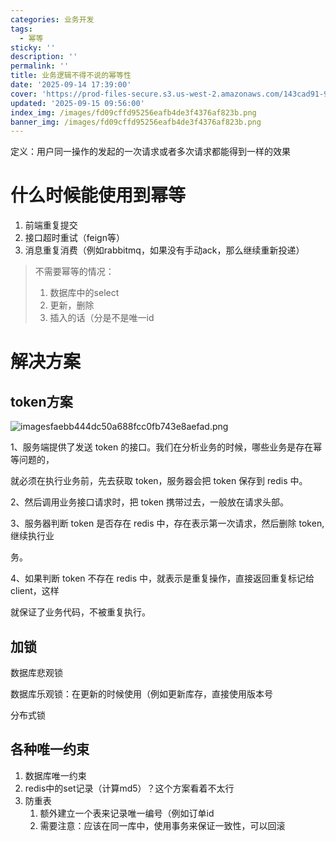 ```yaml
---
categories: 业务开发
tags:
  - 幂等
sticky: ''
description: ''
permalink: ''
title: 业务逻辑不得不说的幂等性
date: '2025-09-14 17:39:00'
cover: 'https://prod-files-secure.s3.us-west-2.amazonaws.com/143cad91-961b-48b0-82dc-78fbb6eb5abe/24d85998-e308-4baa-87fa-8d48c6d92494/82673125_p0.png?X-Amz-Algorithm=AWS4-HMAC-SHA256&X-Amz-Content-Sha256=UNSIGNED-PAYLOAD&X-Amz-Credential=ASIAZI2LB46645YQRRM6%2F20250917%2Fus-west-2%2Fs3%2Faws4_request&X-Amz-Date=20250917T040038Z&X-Amz-Expires=3600&X-Amz-Security-Token=IQoJb3JpZ2luX2VjECQaCXVzLXdlc3QtMiJHMEUCIG3k6AROPt6wJyjn%2BeEkBo3qhiHZRgrhu%2FGRKc6meXKqAiEAhNar0DiODfMhQ3FTCZSDkDG36ktfE3XJlGFNwEQQzBcqiAQInP%2F%2F%2F%2F%2F%2F%2F%2F%2F%2FARAAGgw2Mzc0MjMxODM4MDUiDJspIDfRBV5Ls%2BlM8SrcA9PyL5L6FsbGw1GU6ezLbJm8SIfwqQppAuDGRTpLxRWj%2FRYnaY16vR0G0knTtxoNRLfhKvOh1N42HTtjBTfY0zAVH8g%2FAZJruCg993YG9GV6skCqPegyHLcDDu%2F%2FpErE10WCz2voeHVN%2Fq1XnlTHeJwRLeM44kbECf2WuJ5p3BsBvLmFgkQQpEYjD7Vor83GmA8r0Hx6IX7GQDzawvg9Qd95Av8lA2tanQWccEggMFOsApcP1KruG31VLcFm0KbdKjNQ%2BXb%2FjdTMjYZsKMD3rMl3IRxgZ%2F6wPrAvwMd1M0RMUFN%2BDGhhn63smz9cnqjAKlp3fGRaDLs2TbV6kan3W2hbuVm92E7Ci9HxZBuYrqivvO0xlBVvZnbxEiMOd2Kv4pWabCmfeMWXKM6i%2FaRaR%2FTVeN2ZK3KwhQBiiU4DwzU4mjGVdRkNC6%2FVmrj57IkGr9p9RWQDrh3%2BWIP6WMS6DBzfD617xgQvGnM8W0OVVSD47rHuYRKX%2F8KeSJnizYs6RgzucB0SM0XVOvhq3CFBTluQYP50KOonvS0xwAfegL8XlcrL35RkYpll9BUtw006AwKXvsaQet6vpD6EOKdkfH55BYoyPhZBeVUeYnxBY1Qa5toRfceG5V37gGuvMKTSqMYGOqUBi8CW%2F9mP1omrX1vXnnd1WKq1JMik6OhCY22fUGyydP8I%2BTMJod3BwldW6A4xJec4P2Dh%2Bcy0effE1fOSnXX%2B%2FdB4ibcnHgHjmak9CipKqOu1kFw18gARXyeh97dDmPSrckEKGf20ctCf6gbKClJeSlhk4yyw6PBYVXNzeH4fo2dqMbxvjpERdHBcBLf5Eb2reGZtIIHcdKEaOqDspsVA58VToAT6&X-Amz-Signature=d1b5c48a706c50dadf6538b13168f6be94524637d35bd3782fa6539c45212502&X-Amz-SignedHeaders=host&x-amz-checksum-mode=ENABLED&x-id=GetObject'
updated: '2025-09-15 09:56:00'
index_img: /images/fd09cffd95256eafb4de3f4376af823b.png
banner_img: /images/fd09cffd95256eafb4de3f4376af823b.png
---
```


定义：用户同一操作的发起的一次请求或者多次请求都能得到一样的效果


# 什么时候能使用到幂等

1. 前端重复提交
2. 接口超时重试（feign等）
3. 消息重复消费（例如rabbitmq，如果没有手动ack，那么继续重新投递）
> 不需要幂等的情况：
> 1. 数据库中的select
> 2. 更新，删除
> 3. 插入的话（分是不是唯一id
>

# 解决方案


## token方案


![imagesfaebb444dc50a688fcc0fb743e8aefad.png](/images/d884a09f539819a2e9e4fb24c2a4a18a.png)


1、服务端提供了发送 token 的接口。我们在分析业务的时候，哪些业务是存在幂等问题的，


就必须在执行业务前，先去获取 token，服务器会把 token 保存到 redis 中。


2、然后调用业务接口请求时，把 token 携带过去，一般放在请求头部。


3、服务器判断 token 是否存在 redis 中，存在表示第一次请求，然后删除 token,继续执行业


务。


4、如果判断 token 不存在 redis 中，就表示是重复操作，直接返回重复标记给 client，这样


就保证了业务代码，不被重复执行。


## 加锁


数据库悲观锁


数据库乐观锁：在更新的时候使用（例如更新库存，直接使用版本号


分布式锁


## 各种唯一约束

1. 数据库唯一约束
2. redis中的set记录（计算md5）？这个方案看着不太行
3. 防重表
    1. 额外建立一个表来记录唯一编号（例如订单id
    2. 需要注意：应该在同一库中，使用事务来保证一致性，可以回滚

